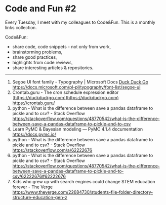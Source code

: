 # Code and Fun \#2

Every Tuesday, I meet with my colleagues to Code&Fun. This is a monthly links collection. 

Code&Fun:

* share code, code snippets - not only from work,
* brainstorming problems,
* share good practices,
* highlights from code reviews,
* share interesting articles & repositories.

---

1. Segoe UI font family - Typography \| Microsoft Docs
[Duck Duck Go](https://duckduckgo.com)  
<https://docs.microsoft.com/pl-pl/typography/font-list/segoe-ui>
2. Crontab.guru - The cron schedule expression editor 
[https://duckduckgo.com](https://duckduckgo.com)  
https://crontab.guru/
3. python - What is the difference between save a pandas dataframe to pickle and to csv? - Stack Overflow  
<https://stackoverflow.com/questions/48770542/what-is-the-difference-between-save-a-pandas-dataframe-to-pickle-and-to-csv>
4. Learn PyMC & Bayesian modeling — PyMC 4.1.4 documentation  
https://docs.pymc.io/
5. python - What is the difference between save a pandas dataframe to pickle and to csv? - Stack Overflow  
https://stackoverflow.com/a/62222676
6. python - What is the difference between save a pandas dataframe to pickle and to csv? - Stack Overflow  
https://stackoverflow.com/questions/48770542/what-is-the-difference-between-save-a-pandas-dataframe-to-pickle-and-to-csv/62222676#62222676
7. Kids who grew up with search engines could change STEM education forever - The Verge  
https://www.theverge.com/22684730/students-file-folder-directory-structure-education-gen-z
